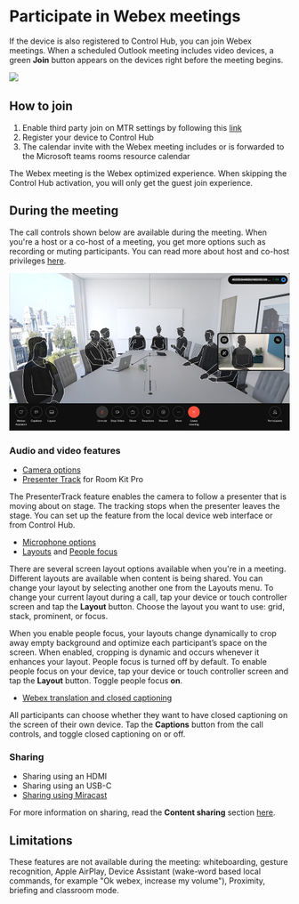 # Participate in Webex meetings 

If the device is also registered to Control Hub, you can join Webex meetings.
When a scheduled Outlook meeting includes video devices, a green **Join** button appears on the devices right before the meeting begins.

<img src="/doc/images/MTR/JoinWebex.png" style="width: 600px" />

## How to join    

1. Enable third party join on MTR settings by following this [link](https://learn.microsoft.com/en-us/microsoftteams/rooms/third-party-join)
2. Register your device to Control Hub
3. The calendar invite with the Webex meeting includes or is forwarded to the Microsoft teams rooms resource calendar 

The Webex meeting is the Webex optimized experience. When skipping the Control Hub activation, you will only get the guest join experience. 

## During the meeting

The call controls shown below are available during the meeting. When you're a host or a co-host of a meeting, you get more options such as recording or muting participants. You can read more about host and co-host privileges [here](https://help.webex.com/en-us/article/oprvt9/Host-and-co-host-roles-and-privileges-on-Board,-Desk,-and-Room-Series). 

<img src="/doc/images/MTR/CallControls.jpg" style="width: 600px" />


### Audio and video features 

- [Camera options](https://roomos.cisco.com/doc/MTR/CameraOptions)
- [Presenter Track](https://help.webex.com/en-us/article/9ur0g6/Set-up-PresenterTrack-for-Board-and-Room-Series) for Room Kit Pro 

The PresenterTrack feature enables the camera to follow a presenter that is moving about on stage. The tracking stops when the presenter leaves the stage. You can set up the feature from the local device web interface or from Control Hub. 

- [Microphone options](https://roomos.cisco.com/doc/MTR/MicrophoneOptions)
- [Layouts](https://help.webex.com/en-us/article/ndhzl6j/Change-the-screen-layout-in-a-call-on-Board,-Desk,-and-Room-Series) and [People focus](https://help.webex.com/en-us/article/n997hz9/People-focus-on-Board,-Desk,-and-Room-Series)

There are several screen layout options available when you're in a meeting. Different layouts are available when content is being shared. You can change your layout by selecting another one from the Layouts menu. To change your current layout during a call, tap your device or touch controller screen and tap the **Layout** button. Choose the layout you want to use: grid, stack, prominent, or focus.

When you enable people focus, your layouts change dynamically to crop away empty background and optimize each participant’s space on the screen. When enabled, cropping is dynamic and occurs whenever it enhances your layout. People focus is turned off by default. To enable people focus on your device, tap your device or touch controller screen and tap the **Layout** button. Toggle people focus **on**.

- [Webex translation and closed captioning](https://help.webex.com/en-us/article/5geecr/Closed-captioning-on-Board,-Desk,-and-Room-Series) 

All participants can choose whether they want to have closed captioning on the screen of their own device. Tap the **Captions** button from the call controls, and toggle closed captioning on or off. 

### Sharing

- Sharing using an HDMI
- Sharing using an USB-C 
- [Sharing using Miracast](https://help.webex.com/en-us/article/kfdwufb/Wireless-sharing-with-Miracast%C2%AE)

For more information on sharing, read the **Content sharing** section [here](https://roomos.cisco.com/doc/MTR/GetStartedMTR).

## Limitations

These features are not available during the meeting: whiteboarding, gesture recognition, Apple AirPlay, Device Assistant (wake-word based local commands, for example "Ok webex, increase my volume"), Proximity, briefing and classroom mode.  
